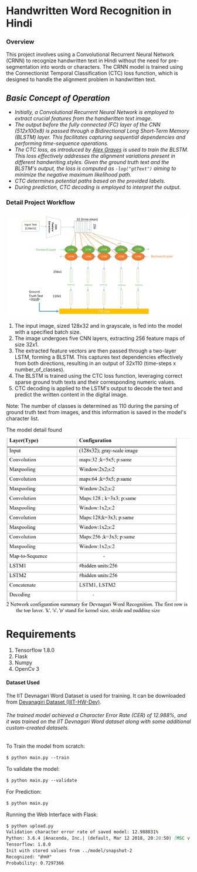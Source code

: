 # Handwritten Word Recognition in Hindi
### Overview
This project involves using a Convolutional Recurrent Neural Network (CRNN) to recognize handwritten text in Hindi without the need for pre-segmentation into words or characters. The CRNN model is trained using the Connectionist Temporal Classification (CTC) loss function, which is designed to handle the alignment problem in handwritten text.

## <i> Basic Concept of Operation

* Initially, a Convolutional Recurrent Neural Network is employed to extract crucial features from the handwritten text image.
* The output before the fully connected (FC) layer of the CNN (512x100x8) is passed through a Bidirectional Long Short-Term Memory (BLSTM) layer. This facilitates capturing sequential dependencies and performing time-sequence operations.
* The CTC loss, as introduced by [Alex Graves](https://www.cs.toronto.edu/~graves/icml_2006.pdf) is used to train the BLSTM. This loss effectively addresses the alignment variations present in different handwriting styles. Given the ground truth text and the BLSTM's output, the loss is computed as `-log("gtText")` aiming to minimize the negative maximum likelihood path.
* CTC determines potential paths based on the provided labels.
* During prediction, CTC decoding is employed to interpret the output.
</i>

### Detail Project Workflow
![Detail_Architecure_Of_Model](images/detail_architecture_flow.PNG)
1. The input image, sized 128x32 and in grayscale, is fed into the model with a specified batch size.
2. The image undergoes five CNN layers, extracting 256 feature maps of size 32x1.
3. The extracted feature vectors are then passed through a two-layer LSTM, forming a BLSTM. This captures text dependencies effectively from both directions, resulting in an output of 32x110 (time-steps x number_of_classes).
4. The BLSTM is trained using the CTC loss function, leveraging correct sparse ground truth texts and their corresponding numeric values.
5. CTC decoding is applied to the LSTM's output to decode the text and predict the written content in the digital image.

Note: The number of classes is determined as 110 during the parsing of ground truth text from images, and this information is saved in the model's character list.

The model detail found 

![here](images/model_detail.png)
# Requirements
1. Tensorflow 1.8.0
2. Flask
3. Numpy
4. OpenCv 3

#### Dataset Used
The IIT Devnagari Word Dataset is used for training. It can be downloaded from [Devanagiri Dataset (IIIT-HW-Dev)](https://cvit.iiit.ac.in/research/projects/cvit-projects/indic-hw-data).

###### The trained model achieved a Character Error Rate (CER) of 12.988%, and it was trained on the IIT Devnagari Word dataset along with some additional custom-created datasets.

To Train the model from scratch:
```markdown
$ python main.py --train
```
To validate the model:
```markdown
$ python main.py --validate
```
For Prediction:
```markdown
$ python main.py
```

Running the Web Interface with Flask:
```markdown
$ python upload.py
Validation character error rate of saved model: 12.988031%
Python: 3.6.4 |Anaconda, Inc.| (default, Mar 12 2018, 20:20:50) [MSC v.1900 64 bit (AMD64)]
Tensorflow: 1.8.0
Init with stored values from ../model/snapshot-2
Recognized: "होसले"
Probability: 0.7297366
```

